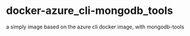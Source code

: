 # docker-azure_cli-mongodb_tools
a simply image based on the azure cli docker image, with mongodb-tools 
